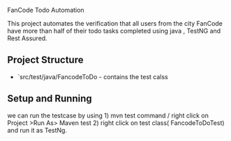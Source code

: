  FanCode Todo Automation

This project automates the verification that all users from the city FanCode have more than half of their todo tasks completed using java , TestNG and Rest Assured.

## Project Structure


- `src/test/java/FancodeToDo - contains the test calss


## Setup and Running
we can run the testcase by using 1) mvn test command  / right click on Project >Run As> Maven test 
2) right click on test class( FancodeToDoTest) and run it as TestNg.
